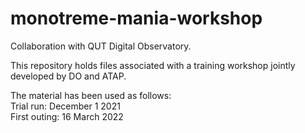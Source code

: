 # monotreme-mania-workshop

Collaboration with QUT Digital Observatory. 

This repository holds files associated with a training workshop jointly developed by DO and ATAP.  


The material has been used as follows:  
Trial run: December 1 2021  
First outing: 16 March 2022 
